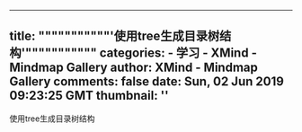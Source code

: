 
---
title: """""""""""'使用tree生成目录树结构'"""""""""""
categories: 
    - 学习
    - XMind - Mindmap Gallery
author: XMind - Mindmap Gallery
comments: false
date: Sun, 02 Jun 2019 09:23:25 GMT
thumbnail: ''
---

<div>   
使用tree生成目录树结构  
</div>
            